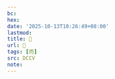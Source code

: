 ```yaml
---
bc:
hex:
date: '2025-10-13T10:26:49+08:00'
lastmod:
title: 􁑐
url: 􁑐
tags: [而]
src: DCCV
note:
---
```

